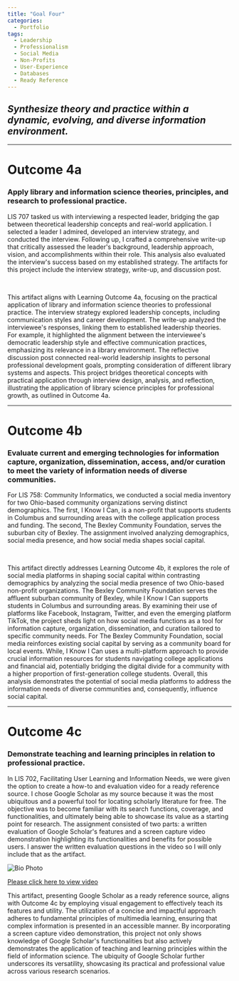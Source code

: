 ```yaml
---
title: "Goal Four"
categories: 
  - Portfolio
tags:
  - Leadership
  - Professionalism
  - Social Media
  - Non-Profits
  - User-Experience
  - Databases
  - Ready Reference
---
```


<link href="{{ 'assets/css/dflip.min.css' | absolute_url }}" rel="stylesheet" type="text/css">
<link href="{{ 'assets/css/themify-icons.min.css' | absolute_url }}" rel="stylesheet" type="text/css">

## *Synthesize theory and practice within a dynamic, evolving, and diverse information environment.*


---
# Outcome 4a
### Apply library and information science theories, principles, and research to professional practice.

LIS 707 tasked us with interviewing a respected leader, bridging the gap between theoretical leadership concepts and real-world application. I selected a leader I admired, developed an interview strategy, and conducted the interview. Following up, I crafted a comprehensive write-up that critically assessed the leader's background, leadership approach, vision, and accomplishments within their role. This analysis also evaluated the interview's success based on my established strategy. The artifacts for this project include the interview strategy, write-up, and discussion post.
<div class="container">
    <div class="row">
        <div class="col-xs-12">
            <div id="flipbook" class="_df_book" height="500" webgl="true"
                backgroundcolor="#0f477e"
                source="{{ 'assets/pdf/Artifact11-Interview Startegy and Writeup-707.pdf' | absolute_url }}">
            </div>
        </div>
    </div>
</div>   <br>

This artifact aligns with Learning Outcome 4a, focusing on the practical application of library and information science theories to professional practice. The interview strategy explored leadership concepts, including communication styles and career development. The write-up analyzed the interviewee's responses, linking them to established leadership theories. For example, it highlighted the alignment between the interviewee's democratic leadership style and effective communication practices, emphasizing its relevance in a library environment. The reflective discussion post connected real-world leadership insights to personal professional development goals, prompting consideration of different library systems and aspects. This project bridges theoretical concepts with practical application through interview design, analysis, and reflection, illustrating the application of library science principles for professional growth, as outlined in Outcome 4a.

---
# Outcome 4b
### Evaluate current and emerging technologies for information capture, organization, dissemination, access, and/or curation to meet the variety of information needs of diverse communities.

For LIS 758: Community Informatics, we conducted a social media inventory for two Ohio-based community organizations serving distinct demographics.  The first, I Know I Can, is a non-profit that supports students in Columbus and surrounding areas with the college application process and funding.  The second, The Bexley Community Foundation, serves the suburban city of Bexley.  The assignment involved analyzing demographics, social media presence, and how social media shapes social capital.

<div class="container">
    <div class="row">
        <div class="col-xs-12">
            <div id="flipbook" class="_df_book" height="500" webgl="true"
                backgroundcolor="#0f477e"
                source="{{ 'assets/pdf/Artifact12-Social Media Inventory of Bexley Community Foundation  - 758.pdf' | absolute_url }}">
            </div>
        </div>
    </div>
</div>   <br>

This artifact directly addresses Learning Outcome 4b, it explores the role of social media platforms in shaping social capital within contrasting demographics by analyzing the social media presence of two Ohio-based non-profit organizations.  The Bexley Community Foundation serves the affluent suburban community of Bexley, while I Know I Can supports students in Columbus and surrounding areas.  By examining their use of platforms like Facebook, Instagram, Twitter, and even the emerging platform TikTok, the project sheds light on how social media functions as a tool for information capture, organization, dissemination, and curation tailored to specific community needs.  For The Bexley Community Foundation, social media reinforces existing social capital by serving as a community board for local events.  While, I Know I Can uses a multi-platform approach to provide crucial information resources for students navigating college applications and financial aid, potentially bridging the digital divide for a community with a higher proportion of first-generation college students.  Overall, this analysis demonstrates the potential of social media platforms to address the information needs of diverse communities and, consequently, influence social capital.

---
# Outcome 4c
###  Demonstrate teaching and learning principles in relation to professional practice.

In LIS 702, Facilitating User Learning and Information Needs, we were given the option to create a how-to and evaluation video for a ready reference source. I chose Google Scholar as my source because it was the most ubiquitous and a powerful tool for locating scholarly literature for free.  The objective was to become familiar with its search functions, coverage, and functionalities, and ultimately being able to showcase its value as a starting point for research.  The assignment consisted of two parts: a written evaluation of Google Scholar's features and a screen capture video demonstration highlighting its functionalities and benefits for possible users. I answer the written evaluation questions in the video so I will only include that as the artifact.
<div class="image-container">
<img src="https://kalon30.github.io/Portfolio/assets/images/2024-03-16 00.36.38 scholar.google.com 6e9ead3bcab0.jpg" alt="Bio Photo" class="left-image">
</div>

[Please click here to view video](https://drive.google.com/file/d/1XMZrTLJmsr6_UuByBNnuUKTxFNwXyeWK/view?usp=sharing)

This artifact, presenting Google Scholar as a ready reference source, aligns with Outcome 4c by employing visual engagement to effectively teach its features and utility. The utilization of a concise and impactful approach adheres to fundamental principles of multimedia learning, ensuring that complex information is presented in an accessible manner. By incorporating a screen capture video demonstration, this project not only shows knowledge of Google Scholar's functionalities but also actively demonstrates the application of teaching and learning principles within the field of information science. The ubiquity of Google Scholar further underscores its versatility, showcasing its practical and professional value across various research scenarios.

<script src="{{ 'assets/js/libs/jquery.min.js' | absolute_url }}" type="text/javascript"></script>
<script src="{{ 'assets/js/dflip.min.js' | absolute_url }}" type="text/javascript"></script>